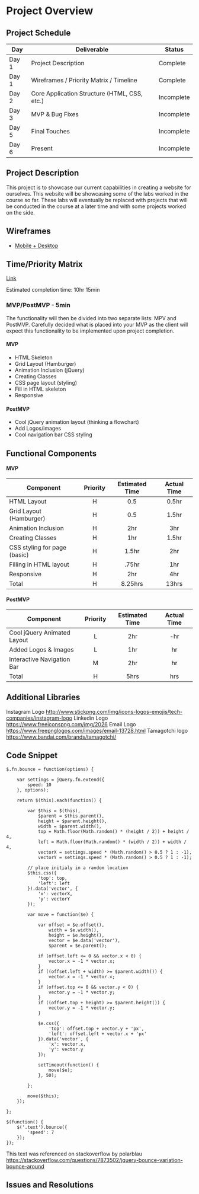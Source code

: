# Project Overview

## Project Schedule

|  Day | Deliverable | Status
|---|---| ---|
|Day 1| Project Description | Complete
|Day 1| Wireframes / Priority Matrix / Timeline | Complete
|Day 2| Core Application Structure (HTML, CSS, etc.) | Incomplete
|Day 3| MVP & Bug Fixes | Incomplete
|Day 5| Final Touches | Incomplete
|Day 6| Present | Incomplete


## Project Description

This project is to showcase our current capabilities in creating a website for ourselves. This website will be showcasing some of the labs worked in the course so far. These labs will eventually be replaced with projects that will be conducted in the course at a later time and with some projects worked on the side.

## Wireframes


- [Mobile + Desktop](https://unsplash.com/photos/2tY5WEGL-Lw)


## Time/Priority Matrix 

[Link](https://unsplash.com/photos/fyd6rh5lAkY)

Estimated completion time: 10hr 15min

### MVP/PostMVP - 5min

The functionality will then be divided into two separate lists: MPV and PostMVP.  Carefully decided what is placed into your MVP as the client will expect this functionality to be implemented upon project completion.  

#### MVP

- HTML Skeleton
- Grid Layout (Hamburger)
- Animation Inclusion (jQuery)
- Creating Classes
- CSS page layout (styling)
- Fill in HTML skeleton
- Responsive

#### PostMVP 

- Cool jQuery animation layout (thinking a flowchart)
- Add Logos/images
- Cool navigation bar CSS styling

## Functional Components

#### MVP
| Component | Priority | Estimated Time | Actual Time |
| --- | :---: |  :---: | :---: | 
| HTML Layout | H | 0.5 | 0.5hr |
| Grid Layout (Hamburger) | H | 0.5 | 1.5hr |
| Animation Inclusion | H | 2hr | 3hr |  
| Creating Classes | H | 1hr|  1.5hr | 
| CSS styling for page (basic) | H | 1.5hr | 2hr|
| Filling in HTML layout | H | .75hr |  1hr | 
| Responsive | H | 2hr | 4hr |
| Total | H | 8.25hrs| 13hrs |

#### PostMVP
| Component | Priority | Estimated Time | Actual Time |
| --- | :---: |  :---: | :---: | 
| Cool jQuery Animated Layout | L | 2hr | -hr | hr |
| Added Logos & Images | L | 1hr | hr |
| Interactive Navigation Bar | M | 2hr | hr |
| Total | H | 5hrs| hrs |

## Additional Libraries
Instagram Logo
http://www.stickpng.com/img/icons-logos-emojis/tech-companies/instagram-logo
Linkedin Logo
https://www.freeiconspng.com/img/2026
Email Logo
https://www.freepnglogos.com/images/email-13728.html
Tamagotchi logo
https://www.bandai.com/brands/tamagotchi/

## Code Snippet
```
$.fn.bounce = function(options) {

    var settings = jQuery.fn.extend({
        speed: 10
    }, options);

    return $(this).each(function() {

        var $this = $(this),
            $parent = $this.parent(),
            height = $parent.height(),
            width = $parent.width(),
            top = Math.floor(Math.random() * (height / 2)) + height / 4,
            left = Math.floor(Math.random() * (width / 2)) + width / 4,
            vectorX = settings.speed * (Math.random() > 0.5 ? 1 : -1),
            vectorY = settings.speed * (Math.random() > 0.5 ? 1 : -1);

        // place initialy in a random location
        $this.css({
            'top': top,
            'left': left
        }).data('vector', {
            'x': vectorX,
            'y': vectorY
        });

        var move = function($e) {

            var offset = $e.offset(),
                width = $e.width(),
                height = $e.height(),
                vector = $e.data('vector'),
                $parent = $e.parent();

            if (offset.left <= 0 && vector.x < 0) {
                vector.x = -1 * vector.x;
            }
            if ((offset.left + width) >= $parent.width()) {
                vector.x = -1 * vector.x;
            }
            if (offset.top <= 0 && vector.y < 0) {
                vector.y = -1 * vector.y;
            }
            if ((offset.top + height) >= $parent.height()) {
                vector.y = -1 * vector.y;
            }

            $e.css({
                'top': offset.top + vector.y + 'px',
                'left': offset.left + vector.x + 'px'
            }).data('vector', {
                'x': vector.x,
                'y': vector.y
            });

            setTimeout(function() {
                move($e);
            }, 50);

        };

        move($this);
    });

};

$(function() {
    $('.text').bounce({
        'speed': 7
    });
});
```
This text was referenced on stackoverflow by polarblau
https://stackoverflow.com/questions/7873502/jquery-bounce-variation-bounce-around


## Issues and Resolutions

